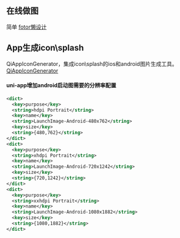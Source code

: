 ## 在线做图
简单
[fotor懒设计](https://www.fotor.com.cn/)

## App生成icon\splash
QiAppIconGenerator，集成icon\splash的ios和android图片生成工具。
[QiAppIconGenerator](https://github.com/QiShare/QiAppIconGenerator)

#### uni-app增加android启动图需要的分辨率配置

```xml
<dict>
  <key>purpose</key>
  <string>hdpi Portrait</string>
  <key>name</key>
  <string>LaunchImage-Android-480x762</string>
  <key>size</key>
  <string>{480,762}</string>
</dict>
<dict>
  <key>purpose</key>
  <string>xhdpi Portrait</string>
  <key>name</key>
  <string>LaunchImage-Android-720x1242</string>
  <key>size</key>
  <string>{720,1242}</string>
</dict>
<dict>
  <key>purpose</key>
  <string>xxhdpi Portrait</string>
  <key>name</key>
  <string>LaunchImage-Android-1080x1882</string>
  <key>size</key>
  <string>{1080,1882}</string>
</dict>
```
